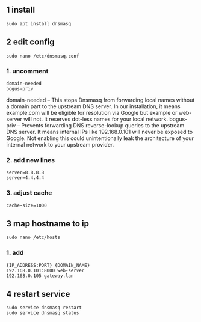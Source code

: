 ## 1 install
    sudo apt install dnsmasq
    
## 2 edit config
    sudo nano /etc/dnsmasq.conf

### 1. uncomment
    domain-needed
    bogus-priv
domain-needed – This stops Dnsmasq from forwarding local names without a domain part to the upstream DNS server. In our installation, it means example.com will be eligible for resolution via Google but example or web-server will not. It reserves dot-less names for your local network.
bogus-priv – Prevents forwarding DNS reverse-lookup queries to the upstream DNS server. It means internal IPs like 192.168.0.101 will never be exposed to Google. Not enabling this could unintentionally leak the architecture of your internal network to your upstream provider.
    
### 2. add new lines
    server=8.8.8.8
    server=4.4.4.4
    
### 3. adjust cache
    cache-size=1000

## 3 map hostname to ip
    sudo nano /etc/hosts
    
### 1. add
    {IP_ADDRESS:PORT} {DOMAIN_NAME}
    192.168.0.101:8000 web-server
    192.168.0.105 gateway.lan
    
## 4 restart service
    sudo service dnsmasq restart
    sudo service dnsmasq status

